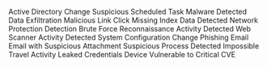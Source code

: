 Active Directory Change
Suspicious Scheduled Task
Malware Detected
Data Exfiltration
Malicious Link Click
Missing Index Data Detected
Network Protection Detection
Brute Force
Reconnaissance Activity Detected
Web Scanner Activity Detected
System Configuration Change
Phishing Email
Email with Suspicious Attachment
Suspicious Process Detected
Impossible Travel Activity
Leaked Credentials
Device Vulnerable to Critical CVE
